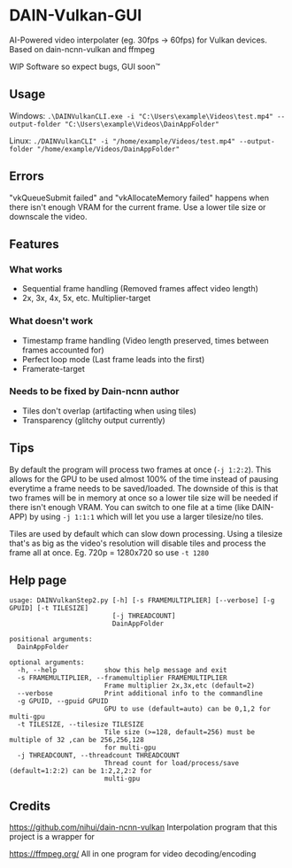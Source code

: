 # DAIN-Vulkan-GUI
AI-Powered video interpolater (eg. 30fps -> 60fps) for Vulkan devices. Based on dain-ncnn-vulkan and ffmpeg

WIP Software so expect bugs, GUI soon™

## Usage
Windows: `.\DAINVulkanCLI.exe -i "C:\Users\example\Videos\test.mp4" --output-folder "C:\Users\example\Videos\DainAppFolder"`

Linux: `./DAINVulkanCLI" -i "/home/example/Videos/test.mp4" --output-folder "/home/example/Videos/DainAppFolder"`

## Errors
"vkQueueSubmit failed" and "vkAllocateMemory failed" happens when there isn't enough VRAM for the current frame. Use a lower tile size or downscale the video. 

## Features
### What works
* Sequential frame handling (Removed frames affect video length)
* 2x, 3x, 4x, 5x, etc. Multiplier-target

### What doesn't work
* Timestamp frame handling (Video length preserved, times between frames accounted for)
* Perfect loop mode (Last frame leads into the first)
* Framerate-target

### Needs to be fixed by Dain-ncnn author
* Tiles don't overlap (artifacting when using tiles)
* Transparency (glitchy output currently)

## Tips
By default the program will process two frames at once (`-j 1:2:2`). This allows for the GPU to be used almost 100% of the time instead of pausing everytime a frame needs to be saved/loaded. The downside of this is that two frames will be in memory at once so a lower tile size will be needed if there isn't enough VRAM. You can switch to one file at a time (like DAIN-APP) by using `-j 1:1:1` which will let you use a larger tilesize/no tiles. 

Tiles are used by default which can slow down processing. Using a tilesize that's as big as the video's resolution will disable tiles and process the frame all at once. Eg. 720p = 1280x720 so use `-t 1280`

## Help page
```
usage: DAINVulkanStep2.py [-h] [-s FRAMEMULTIPLIER] [--verbose] [-g GPUID] [-t TILESIZE]
                          [-j THREADCOUNT]
                          DainAppFolder

positional arguments:
  DainAppFolder

optional arguments:
  -h, --help            show this help message and exit
  -s FRAMEMULTIPLIER, --framemultiplier FRAMEMULTIPLIER
                        Frame multiplier 2x,3x,etc (default=2)
  --verbose             Print additional info to the commandline
  -g GPUID, --gpuid GPUID
                        GPU to use (default=auto) can be 0,1,2 for multi-gpu
  -t TILESIZE, --tilesize TILESIZE
                        Tile size (>=128, default=256) must be multiple of 32 ,can be 256,256,128
                        for multi-gpu
  -j THREADCOUNT, --threadcount THREADCOUNT
                        Thread count for load/process/save (default=1:2:2) can be 1:2,2,2:2 for
                        multi-gpu
```

## Credits
https://github.com/nihui/dain-ncnn-vulkan Interpolation program that this project is a wrapper for

https://ffmpeg.org/ All in one program for video decoding/encoding
